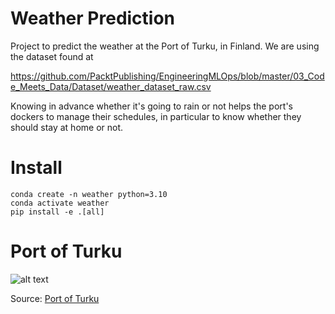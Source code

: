 # Weather Prediction

Project to predict the weather at the Port of Turku, in Finland. We are using the dataset found at 

https://github.com/PacktPublishing/EngineeringMLOps/blob/master/03_Code_Meets_Data/Dataset/weather_dataset_raw.csv

Knowing in advance whether it's going to rain or not helps the port's dockers to manage their schedules, in particular to know whether they should stay at home or not.


# Install

```
conda create -n weather python=3.10
conda activate weather
pip install -e .[all]
```

# Port of Turku

![alt text](https://github.com/iva-mlops-program/weather-prediction/blob/deepchecks/port_of_turku.jpg?raw=true)

Source: [Port  of Turku](https://www.portofturku.fi/en/)

